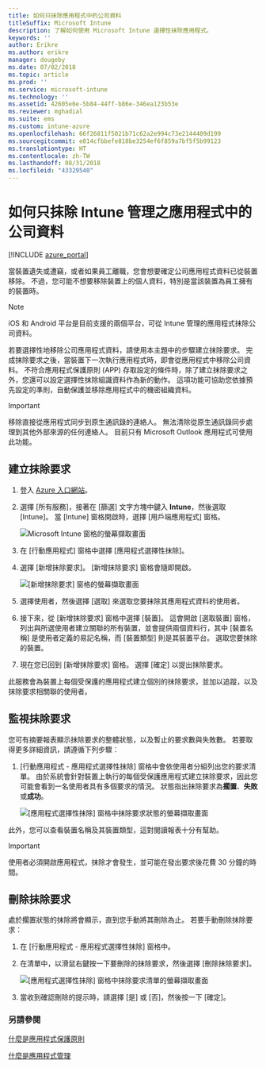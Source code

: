 ```yaml
---
title: 如何只抹除應用程式中的公司資料
titleSuffix: Microsoft Intune
description: 了解如何使用 Microsoft Intune 選擇性抹除應用程式。
keywords: ''
author: Erikre
ms.author: erikre
manager: dougeby
ms.date: 07/02/2018
ms.topic: article
ms.prod: ''
ms.service: microsoft-intune
ms.technology: ''
ms.assetid: 42605e6e-5b84-44ff-b86e-346ea123b53e
ms.reviewer: mghadial
ms.suite: ems
ms.custom: intune-azure
ms.openlocfilehash: 66f26811f5021b71c62a2e994c73e2144409d199
ms.sourcegitcommit: e814cfbbefe818be3254ef6f859a7bf5f5b99123
ms.translationtype: HT
ms.contentlocale: zh-TW
ms.lasthandoff: 08/31/2018
ms.locfileid: "43329540"
---
```

# <a name="how-to-wipe-only-corporate-data-from-intune-managed-apps"></a>如何只抹除 Intune 管理之應用程式中的公司資料

[!INCLUDE [azure_portal](./includes/azure_portal.md)]

當裝置遺失或遭竊，或者如果員工離職，您會想要確定公司應用程式資料已從裝置移除。 不過，您可能不想要移除裝置上的個人資料，特別是當該裝置為員工擁有的裝置時。

>[!NOTE]
> iOS 和 Android 平台是目前支援的兩個平台，可從 Intune 管理的應用程式抹除公司資料。

若要選擇性地移除公司應用程式資料，請使用本主題中的步驟建立抹除要求。 完成抹除要求之後，當裝置下一次執行應用程式時，即會從應用程式中移除公司資料。 不符合應用程式保護原則 (APP) 存取設定的條件時，除了建立抹除要求之外，您還可以設定選擇性抹除組識資料作為新的動作。 這項功能可協助您依據預先設定的準則，自動保護並移除應用程式中的機密組織資料。

>[!IMPORTANT]
> 移除直接從應用程式同步到原生通訊錄的連絡人。 無法清除從原生通訊錄同步處理到其他外部來源的任何連絡人。 目前只有 Microsoft Outlook 應用程式可使用此功能。

## <a name="create-a-wipe-request"></a>建立抹除要求

1.  登入 [Azure 入口網站](https://portal.azure.com)。

2.  選擇 [所有服務]，接著在 [篩選] 文字方塊中鍵入 **Intune**，然後選取 [Intune]。 當 [Intune] 窗格開啟時，選擇 [用戶端應用程式] 窗格。

    ![Microsoft Intune 窗格的螢幕擷取畫面](./media/apps-selective-wipe01.png)

3.  在 [行動應用程式] 窗格中選擇 [應用程式選擇性抹除]。

4.  選擇 [新增抹除要求]。 [新增抹除要求] 窗格會隨即開啟。

    ![[新增抹除要求] 窗格的螢幕擷取畫面](./media/AzurePortal_MAM_NewWipeRequest.png)

5.  選擇使用者，然後選擇 [選取] 來選取您要抹除其應用程式資料的使用者。

6.  接下來，從 [新增抹除要求] 窗格中選擇 [裝置]。 這會開啟 [選取裝置] 窗格，列出與所選使用者建立關聯的所有裝置，並會提供兩個資料行，其中 [裝置名稱] 是使用者定義的易記名稱，而 [裝置類型] 則是其裝置平台。 選取您要抹除的裝置。

7.  現在您已回到 [新增抹除要求] 窗格。 選擇 [確定] 以提出抹除要求。

此服務會為裝置上每個受保護的應用程式建立個別的抹除要求，並加以追蹤，以及抹除要求相關聯的使用者。

## <a name="monitor-your-wipe-requests"></a>監視抹除要求

您可有摘要報表顯示抹除要求的整體狀態，以及暫止的要求數與失敗數。 若要取得更多詳細資訊，請遵循下列步驟︰

1.  [行動應用程式 - 應用程式選擇性抹除] 窗格中會依使用者分組列出您的要求清單。 由於系統會針對裝置上執行的每個受保護應用程式建立抹除要求，因此您可能會看到一名使用者具有多個要求的情況。 狀態指出抹除要求為**擱置**、**失敗**或**成功**。

    ![[應用程式選擇性抹除] 窗格中抹除要求狀態的螢幕擷取畫面](./media/wipe-request-status-1.png)

此外，您可以查看裝置名稱及其裝置類型，這對閱讀報表十分有幫助。

>[!IMPORTANT]
> 使用者必須開啟應用程式，抹除才會發生，並可能在發出要求後花費 30 分鐘的時間。

## <a name="delete-a-wipe-request"></a>刪除抹除要求

處於擱置狀態的抹除將會顯示，直到您手動將其刪除為止。 若要手動刪除抹除要求：

1.  在 [行動應用程式 - 應用程式選擇性抹除] 窗格中。

2.  在清單中，以滑鼠右鍵按一下要刪除的抹除要求，然後選擇 [刪除抹除要求]。

    ![[應用程式選擇性抹除] 窗格中抹除要求清單的螢幕擷取畫面](./media/delete-wipe-request.png)

3.  當收到確認刪除的提示時，請選擇 [是] 或 [否]，然後按一下 [確定]。

### <a name="see-also"></a>另請參閱
[什麼是應用程式保護原則](app-protection-policy.md)

[什麼是應用程式管理](app-management.md)
